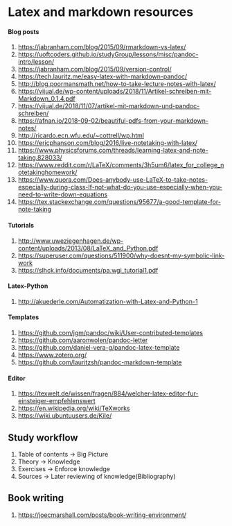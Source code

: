 # Latex and markdown resources

#### Blog posts

1. https://jabranham.com/blog/2015/09/rmarkdown-vs-latex/
2. https://uoftcoders.github.io/studyGroup/lessons/misc/pandoc-intro/lesson/
3. https://jabranham.com/blog/2015/09/version-control/
4. https://tech.lauritz.me/easy-latex-with-markdown-pandoc/
5. http://blog.poormansmath.net/how-to-take-lecture-notes-with-latex/
6. https://vijual.de/wp-content/uploads/2018/11/Artikel-schreiben-mit-Markdown_0.1.4.pdf
7. https://vijual.de/2018/11/07/artikel-mit-markdown-und-pandoc-schreiben/
8. https://afnan.io/2018-09-02/beautiful-pdfs-from-your-markdown-notes/
9. http://ricardo.ecn.wfu.edu/~cottrell/wp.html
10. https://ericphanson.com/blog/2016/live-notetaking-with-latex/
11. https://www.physicsforums.com/threads/learning-latex-and-note-taking.828033/
12. https://www.reddit.com/r/LaTeX/comments/3h5um6/latex_for_college_notetakinghomework/
13. https://www.quora.com/Does-anybody-use-LaTeX-to-take-notes-especially-during-class-If-not-what-do-you-use-especially-when-you-need-to-write-down-equations
14. https://tex.stackexchange.com/questions/95677/a-good-template-for-note-taking

#### Tutorials

1. http://www.uweziegenhagen.de/wp-content/uploads/2013/08/LaTeX_and_Python.pdf
2. https://superuser.com/questions/511900/why-doesnt-my-symbolic-link-work
3. https://slhck.info/documents/pa.wgi_tutorial1.pdf

#### Latex-Python

1. http://akuederle.com/Automatization-with-Latex-and-Python-1

#### Templates

1. https://github.com/jgm/pandoc/wiki/User-contributed-templates
2. https://github.com/aaronwolen/pandoc-letter
3. https://github.com/daniel-vera-g/pandoc-latex-template
4. https://www.zotero.org/
5. https://github.com/lauritzsh/pandoc-markdown-template

#### Editor

1. https://texwelt.de/wissen/fragen/884/welcher-latex-editor-fur-einsteiger-empfehlenswert
2. https://en.wikipedia.org/wiki/TeXworks
2. https://wiki.ubuntuusers.de/Kile/

## Study workflow

1. Table of contents -> Big Picture
2. Theory -> Knowledge
3. Exercises -> Enforce knowledge
4. Sources -> Later reviewing of knowledge(Bibliography)

## Book writing

1. https://joecmarshall.com/posts/book-writing-environment/


